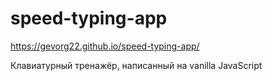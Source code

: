 # speed-typing-app

https://gevorg22.github.io/speed-typing-app/

Клавиатурный тренажёр, написанный на vanilla JavaScript
